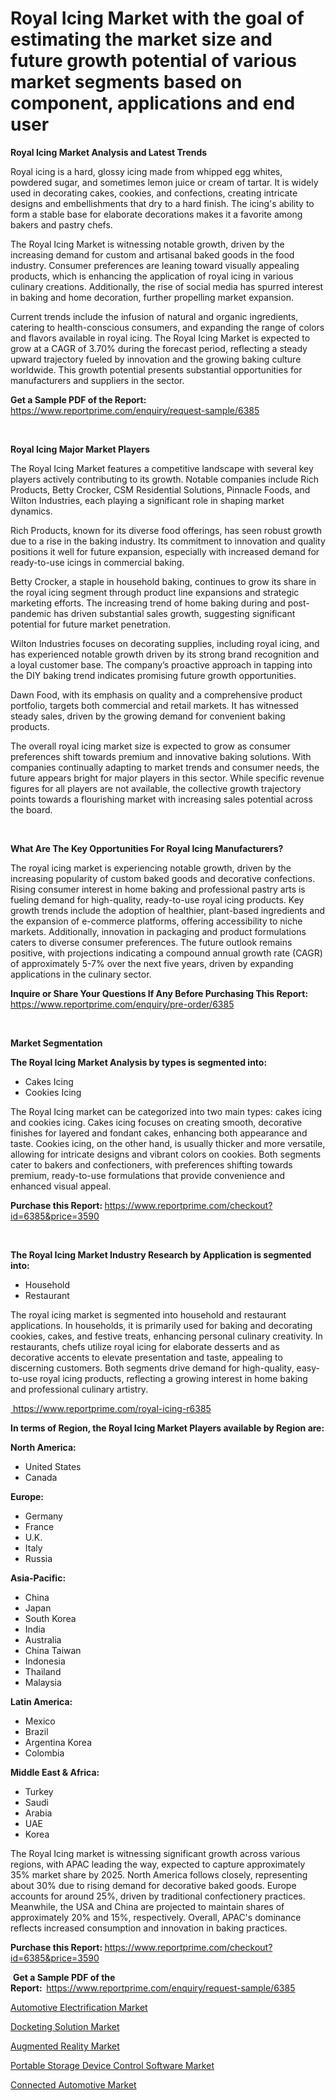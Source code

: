 <p><h1>Royal Icing Market with the goal of estimating the market size and future growth potential of various market segments based on component, applications and end user</h1></p><p><strong>Royal Icing Market Analysis and Latest Trends</strong></p>
<p><p>Royal icing is a hard, glossy icing made from whipped egg whites, powdered sugar, and sometimes lemon juice or cream of tartar. It is widely used in decorating cakes, cookies, and confections, creating intricate designs and embellishments that dry to a hard finish. The icing's ability to form a stable base for elaborate decorations makes it a favorite among bakers and pastry chefs.</p><p>The Royal Icing Market is witnessing notable growth, driven by the increasing demand for custom and artisanal baked goods in the food industry. Consumer preferences are leaning toward visually appealing products, which is enhancing the application of royal icing in various culinary creations. Additionally, the rise of social media has spurred interest in baking and home decoration, further propelling market expansion.</p><p>Current trends include the infusion of natural and organic ingredients, catering to health-conscious consumers, and expanding the range of colors and flavors available in royal icing. The Royal Icing Market is expected to grow at a CAGR of 3.70% during the forecast period, reflecting a steady upward trajectory fueled by innovation and the growing baking culture worldwide. This growth potential presents substantial opportunities for manufacturers and suppliers in the sector.</p></p>
<p><strong>Get a Sample PDF of the Report:&nbsp;</strong> <a href="https://www.reportprime.com/enquiry/request-sample/6385?utm_campaign=1131&utm_medium=2&utm_source=Github&utm_content=ia&utm_term=25112024&utm_id=royal-icing">https://www.reportprime.com/enquiry/request-sample/6385</a></p>
<p>&nbsp;</p>
<p><strong>Royal Icing Major Market Players</strong></p>
<p><p>The Royal Icing Market features a competitive landscape with several key players actively contributing to its growth. Notable companies include Rich Products, Betty Crocker, CSM Residential Solutions, Pinnacle Foods, and Wilton Industries, each playing a significant role in shaping market dynamics.</p><p>Rich Products, known for its diverse food offerings, has seen robust growth due to a rise in the baking industry. Its commitment to innovation and quality positions it well for future expansion, especially with increased demand for ready-to-use icings in commercial baking.</p><p>Betty Crocker, a staple in household baking, continues to grow its share in the royal icing segment through product line expansions and strategic marketing efforts. The increasing trend of home baking during and post-pandemic has driven substantial sales growth, suggesting significant potential for future market penetration.</p><p>Wilton Industries focuses on decorating supplies, including royal icing, and has experienced notable growth driven by its strong brand recognition and a loyal customer base. The company’s proactive approach in tapping into the DIY baking trend indicates promising future growth opportunities.</p><p>Dawn Food, with its emphasis on quality and a comprehensive product portfolio, targets both commercial and retail markets. It has witnessed steady sales, driven by the growing demand for convenient baking products. </p><p>The overall royal icing market size is expected to grow as consumer preferences shift towards premium and innovative baking solutions. With companies continually adapting to market trends and consumer needs, the future appears bright for major players in this sector. While specific revenue figures for all players are not available, the collective growth trajectory points towards a flourishing market with increasing sales potential across the board.</p></p>
<p>&nbsp;</p>
<p><strong>What Are The Key Opportunities For Royal Icing Manufacturers?</strong></p>
<p><p>The royal icing market is experiencing notable growth, driven by the increasing popularity of custom baked goods and decorative confections. Rising consumer interest in home baking and professional pastry arts is fueling demand for high-quality, ready-to-use royal icing products. Key growth trends include the adoption of healthier, plant-based ingredients and the expansion of e-commerce platforms, offering accessibility to niche markets. Additionally, innovation in packaging and product formulations caters to diverse consumer preferences. The future outlook remains positive, with projections indicating a compound annual growth rate (CAGR) of approximately 5-7% over the next five years, driven by expanding applications in the culinary sector.</p></p>
<p><strong>Inquire or Share Your Questions If Any Before Purchasing This Report:</strong> <a href="https://www.reportprime.com/enquiry/pre-order/6385?utm_campaign=1131&utm_medium=2&utm_source=Github&utm_content=ia&utm_term=25112024&utm_id=royal-icing">https://www.reportprime.com/enquiry/pre-order/6385</a></p>
<p>&nbsp;</p>
<p><strong>Market Segmentation</strong></p>
<p><strong>The Royal Icing Market Analysis by types is segmented into:</strong></p>
<p><ul><li>Cakes Icing</li><li>Cookies Icing</li></ul></p>
<p><p>The Royal Icing market can be categorized into two main types: cakes icing and cookies icing. Cakes icing focuses on creating smooth, decorative finishes for layered and fondant cakes, enhancing both appearance and taste. Cookies icing, on the other hand, is usually thicker and more versatile, allowing for intricate designs and vibrant colors on cookies. Both segments cater to bakers and confectioners, with preferences shifting towards premium, ready-to-use formulations that provide convenience and enhanced visual appeal.</p></p>
<p><strong>Purchase this Report:&nbsp;</strong><a href="https://www.reportprime.com/checkout?id=6385&price=3590&utm_campaign=1131&utm_medium=2&utm_source=Github&utm_content=ia&utm_term=25112024&utm_id=royal-icing">https://www.reportprime.com/checkout?id=6385&price=3590</a></p>
<p>&nbsp;</p>
<p><strong>The Royal Icing Market Industry Research by Application is segmented into:</strong></p>
<p><ul><li>Household</li><li>Restaurant</li></ul></p>
<p><p>The royal icing market is segmented into household and restaurant applications. In households, it is primarily used for baking and decorating cookies, cakes, and festive treats, enhancing personal culinary creativity. In restaurants, chefs utilize royal icing for elaborate desserts and as decorative accents to elevate presentation and taste, appealing to discerning customers. Both segments drive demand for high-quality, easy-to-use royal icing products, reflecting a growing interest in home baking and professional culinary artistry.</p></p>
<p><a href="https://www.reportprime.com/royal-icing-r6385?utm_campaign=1131&utm_medium=2&utm_source=Github&utm_content=ia&utm_term=25112024&utm_id=royal-icing">&nbsp;https://www.reportprime.com/royal-icing-r6385</a></p>
<p><strong>In terms of Region, the Royal Icing Market Players available by Region are:</strong></p>
<p>
    <p> <strong> North America: </strong>
        <ul>
            <li>United States</li>
            <li>Canada</li>
        </ul>
        </p> 
    <p> <strong> Europe: </strong>
        <ul>
            <li>Germany</li>
            <li>France</li>
            <li>U.K.</li>
            <li>Italy</li>
            <li>Russia</li>
        </ul>
        </p> 
    <p> <strong> Asia-Pacific: </strong>
        <ul>
            <li>China</li>
            <li>Japan</li>
            <li>South Korea</li>
            <li>India</li>
            <li>Australia</li>
            <li>China Taiwan</li>
            <li>Indonesia</li>
            <li>Thailand</li>
            <li>Malaysia</li>
        </ul>
        </p> 
    <p> <strong> Latin America: </strong>
        <ul>
            <li>Mexico</li>
            <li>Brazil</li>
            <li>Argentina Korea</li>
            <li>Colombia</li>
        </ul>
        </p> 
    <p> <strong> Middle East & Africa: </strong>
        <ul>
            <li>Turkey</li>
            <li>Saudi</li>
            <li>Arabia</li>
            <li>UAE</li>
            <li>Korea</li>
        </ul>
    </p>
    </p>
<p><p>The Royal Icing market is witnessing significant growth across various regions, with APAC leading the way, expected to capture approximately 35% market share by 2025. North America follows closely, representing about 30% due to rising demand for decorative baked goods. Europe accounts for around 25%, driven by traditional confectionery practices. Meanwhile, the USA and China are projected to maintain shares of approximately 20% and 15%, respectively. Overall, APAC's dominance reflects increased consumption and innovation in baking practices.</p></p>
<p><strong>Purchase this Report: </strong><a href="https://www.reportprime.com/checkout?id=6385&price=3590&utm_campaign=1131&utm_medium=2&utm_source=Github&utm_content=ia&utm_term=25112024&utm_id=royal-icing">https://www.reportprime.com/checkout?id=6385&price=3590</a></p>
<p>&nbsp;<strong>Get a Sample PDF of the Report:&nbsp;&nbsp;</strong><a href="https://www.reportprime.com/enquiry/request-sample/6385?utm_campaign=1131&utm_medium=2&utm_source=Github&utm_content=ia&utm_term=25112024&utm_id=royal-icing">https://www.reportprime.com/enquiry/request-sample/6385</a></p>
<p><strong></strong></p>
<p><p><a href="https://www.linkedin.com/pulse/market-leaders-laggards-global-automotive-electrification-fybce?utm_campaign=1131&utm_medium=2&utm_source=Github&utm_content=ia&utm_term=25112024&utm_id=royal-icing">Automotive Electrification Market</a></p><p><a href="https://issuu.com/reportprime-2/docs/docketing-solution-market-size-2030_deb473fb826ae4?utm_campaign=1131&utm_medium=2&utm_source=Github&utm_content=ia&utm_term=25112024&utm_id=royal-icing">Docketing Solution Market</a></p><p><a href="https://www.linkedin.com/pulse/understanding-augmented-reality-market-key-insights-projected-hpyoc?utm_campaign=1131&utm_medium=2&utm_source=Github&utm_content=ia&utm_term=25112024&utm_id=royal-icing">Augmented Reality Market</a></p><p><a href="https://issuu.com/reportprime-2/docs/portable-storage-device-control-sof_10a07e9cf9aa6d?utm_campaign=1131&utm_medium=2&utm_source=Github&utm_content=ia&utm_term=25112024&utm_id=royal-icing">Portable Storage Device Control Software Market</a></p><p><a href="https://www.linkedin.com/pulse/exploring-connected-automotive-market-dynamics-revenue-analysis-sbwee?utm_campaign=1131&utm_medium=2&utm_source=Github&utm_content=ia&utm_term=25112024&utm_id=royal-icing">Connected Automotive Market</a></p></p>